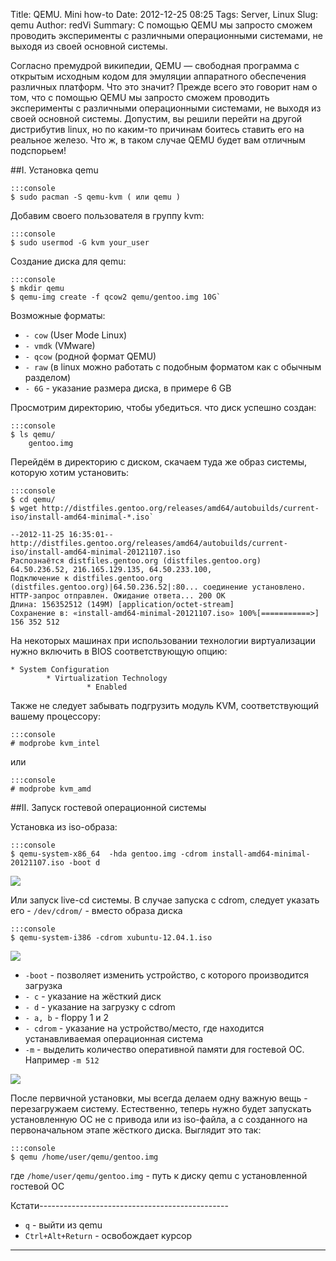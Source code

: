 Title: QEMU. Mini how-to
Date: 2012-12-25 08:25
Tags: Server, Linux
Slug: qemu
Author: redVi
Summary: С помощью QEMU мы запросто сможем проводить эксперименты с различными операционными системами, не выходя из своей основной системы.

Согласно премудрой википедии, QEMU — свободная программа с открытым исходным кодом для эмуляции аппаратного обеспечения различных платформ. Что это значит? Прежде всего это говорит нам о том, что с помощью QEMU мы запросто сможем проводить эксперименты с различными операционными системами, не выходя из своей основной системы. Допустим, вы решили перейти на другой дистрибутив linux, но по каким-то причинам боитесь ставить его на реальное железо. Что ж, в таком случае QEMU будет вам отличным подспорьем!




##I. Установка qemu

    :::console
    $ sudo pacman -S qemu-kvm ( или qemu )

Добавим своего пользователя в группу kvm:

    :::console
    $ sudo usermod -G kvm your_user

Создание диска для qemu:

    :::console
    $ mkdir qemu
    $ qemu-img create -f qcow2 qemu/gentoo.img 10G`

Возможные форматы:

- `- cow` (User Mode Linux)
- `- vmdk` (VMware)
- `- qcow` (родной формат QEMU)
- `- raw` (в linux можно работать с подобным форматом как с обычным разделом)
- `- 6G` - указание размера диска, в примере 6 GB

Просмотрим директорию, чтобы убедиться. что диск успешно создан:

    :::console
    $ ls qemu/
        gentoo.img

Перейдём в директорию с диском, скачаем туда же образ системы, которую хотим установить:

    :::console
    $ cd qemu/
    $ wget http://distfiles.gentoo.org/releases/amd64/autobuilds/current-iso/install-amd64-minimal-*.iso`

    --2012-11-25 16:35:01--
    http://distfiles.gentoo.org/releases/amd64/autobuilds/current-iso/install-amd64-minimal-20121107.iso
    Распознаётся distfiles.gentoo.org (distfiles.gentoo.org)
    64.50.236.52, 216.165.129.135, 64.50.233.100,
    Подключение к distfiles.gentoo.org (distfiles.gentoo.org)|64.50.236.52|:80... соединение установлено.
    HTTP-запрос отправлен. Ожидание ответа... 200 OK
    Длина: 156352512 (149M) [application/octet-stream]
    Сохранение в: «install-amd64-minimal-20121107.iso» 100%[===========>] 156 352 512

На некоторых машинах при использовании технологии виртуализации нужно включить в BIOS соответствующую опцию:

    * System Configuration
            * Virtualization Technology
                     * Enabled

Также не следует забывать подгрузить модуль KVM, соответствующий вашему процессору:

    :::console
    # modprobe kvm_intel

или

    :::console
    # modprobe kvm_amd


##II. Запуск гостевой операционной системы

Установка из iso-образа:

    :::console
    $ qemu-system-x86_64  -hda gentoo.img -cdrom install-amd64-minimal-20121107.iso -boot d


<a href="http://farm8.staticflickr.com/7414/9256136510_2d06770d56_o.jpg" data-lighter><img src="http://farm8.staticflickr.com/7414/9256136510_2d06770d56_o.jpg"/></a>


Или запуск live-cd системы. В случае запуска с cdrom, следует указать его - `/dev/cdrom/` - вместо образа диска

    :::console
    $ qemu-system-i386 -cdrom xubuntu-12.04.1.iso

<a href="http://3.bp.blogspot.com/-n_0l_noGIW0/ULIVL53535I/AAAAAAAACxM/gPI_0wvc7-Y/s1600/qemu_livecd.jpg" data-lighter><img src="http://3.bp.blogspot.com/-n_0l_noGIW0/ULIVL53535I/AAAAAAAACxM/gPI_0wvc7-Y/s1600/qemu_livecd.jpg"/></a>


- `-boot` - позволяет изменить устройство, с которого производится загрузка
- `- c` - указание на жёсткий диск
- `- d` - указание на загрузку с cdrom
- `- a, b` - floppy 1 и 2
- `- cdrom` - указание на устройство/место, где находится устанавливаемая операционная система
- `-m` - выделить количество оперативной памяти для гостевой ОС. Например `-m 512`

<a href="http://farm4.staticflickr.com/3671/9256136530_87dd068abf_o.jpg" data-lighter><img src="http://farm4.staticflickr.com/3671/9256136530_87dd068abf_o.jpg"/></a>

После первичной установки, мы всегда делаем одну важную вещь - перезагружаем систему. Естественно, теперь нужно будет запускать установленную ОС не с привода или из iso-файла, а с созданного на первоначальном этапе жёсткого диска.
Выглядит это так:

    :::console
    $ qemu /home/user/qemu/gentoo.img

где `/home/user/qemu/gentoo.img` - путь к диску qemu с установленной гостевой ОС

Кстати-----------------------------------------------

- `q` - выйти из qemu
- `Ctrl+Alt+Return` - освобождает курсор
-----------------------------------------------------


